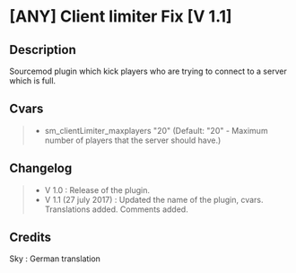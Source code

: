 [ANY] Client limiter Fix [V 1.1]
===================

Description
-------------
Sourcemod plugin which kick players who are trying to connect to a server which is full.

Cvars
-------------
> - sm_clientLimiter_maxplayers "20" (Default: "20" - Maximum number of players that the server should have.)

Changelog
-------------
> - V 1.0 : Release of the plugin.
> - V 1.1 (27 july 2017) : Updated the name of the plugin, cvars. Translations added. Comments added.

Credits
-------------
Sky : German translation
